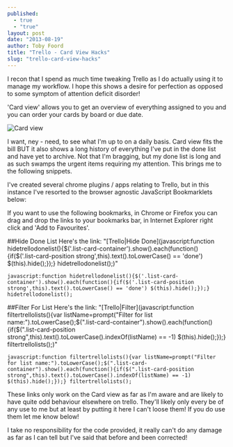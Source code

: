 ```yaml
---
published: 
  - true
  - "true"
layout: post
date: "2013-08-19"
author: Toby Foord
title: "Trello - Card View Hacks"
slug: "trello-card-view-hacks"
---
```


I recon that I spend as much time tweaking Trello as I do actually using it to manage my workflow. I hope this shows a desire for perfection as opposed to some symptom of attention deficit disorder!

'Card view' allows you to get an overview of everything assigned to you and you can order your cards by board or due date.

![Card view](/images/screenshots/trello-card-view-hacks/card-view.png)

I want, ney - need, to see what I'm up to on a daily basis. Card view fits the bill BUT it also shows a long history of everything I've put in the done list and have yet to archive. Not that I'm bragging, but my done list is long and as such swamps the urgent items requiring my attention. This brings me to the following snippets.

I've created several chrome plugins / apps relating to Trello, but in this instance I've resorted to the browser agnostic JavaScript Bookmarklets below:

If you want to use the following bookmarks, in Chrome or Firefox you can drag and drop the links to your bookmarks bar, in Internet Explorer right click and 'Add to Favourites'.

##Hide Done List
Here's the link: "[Trello|Hide Done](javascript:function hidetrellodonelist(\){$('.list-card-container'\).show(\).each(function(\){if($('.list-card-position strong',this\).text(\).toLowerCase(\) == 'done'\) $(this\).hide(\);}\);} hidetrellodonelist(\);)"

	javascript:function hidetrellodonelist(){$('.list-card-container').show().each(function(){if($('.list-card-position strong',this).text().toLowerCase() == 'done') $(this).hide();});} hidetrellodonelist();


##Filter For List
Here's the link: "[Trello|Filter](javascript:function filtertrellolists(\){var listName=prompt("Filter for list name:"\).toLowerCase(\);$(".list-card-container"\).show(\).each(function(\){if($(".list-card-position strong",this\).text(\).toLowerCase(\).indexOf(listName\) == -1\) $(this\).hide(\);}\);} filtertrellolists(\);)"

	javascript:function filtertrellolists(){var listName=prompt("Filter for list name:").toLowerCase();$(".list-card-container").show().each(function(){if($(".list-card-position strong",this).text().toLowerCase().indexOf(listName) == -1) $(this).hide();});} filtertrellolists();

These links only work on the Card view as far as I'm aware and are likely to have quite odd behaviour elsewhere on trello. They'll likely only every be of any use to me but at least by putting it here I can't loose them! If you do use them let me know below!

I take no responsibility for the code provided, it really can't do any damage as far as I can tell but I've said that before and been corrected!